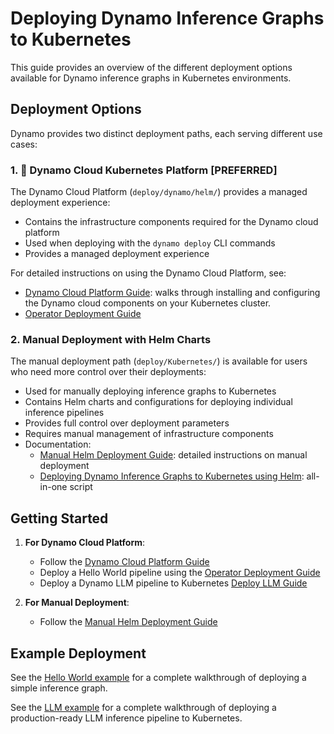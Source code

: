 <!--
SPDX-FileCopyrightText: Copyright (c) 2025 NVIDIA CORPORATION & AFFILIATES. All rights reserved.
SPDX-License-Identifier: Apache-2.0

Licensed under the Apache License, Version 2.0 (the "License");
you may not use this file except in compliance with the License.
You may obtain a copy of the License at

http://www.apache.org/licenses/LICENSE-2.0

Unless required by applicable law or agreed to in writing, software
distributed under the License is distributed on an "AS IS" BASIS,
WITHOUT WARRANTIES OR CONDITIONS OF ANY KIND, either express or implied.
See the License for the specific language governing permissions and
limitations under the License.
-->

# Deploying Dynamo Inference Graphs to Kubernetes

This guide provides an overview of the different deployment options available for Dynamo inference graphs in Kubernetes environments.

## Deployment Options

Dynamo provides two distinct deployment paths, each serving different use cases:

### 1. 🚀 Dynamo Cloud Kubernetes Platform [PREFERRED]

The Dynamo Cloud Platform (`deploy/dynamo/helm/`) provides a managed deployment experience:

- Contains the infrastructure components required for the Dynamo cloud platform
- Used when deploying with the `dynamo deploy` CLI commands
- Provides a managed deployment experience

For detailed instructions on using the Dynamo Cloud Platform, see:
- [Dynamo Cloud Platform Guide](dynamo_cloud.md): walks through installing and configuring the Dynamo cloud components on your Kubernetes cluster.
- [Operator Deployment Guide](operator_deployment.md)

### 2. Manual Deployment with Helm Charts

The manual deployment path (`deploy/Kubernetes/`) is available for users who need more control over their deployments:

- Used for manually deploying inference graphs to Kubernetes
- Contains Helm charts and configurations for deploying individual inference pipelines
- Provides full control over deployment parameters
- Requires manual management of infrastructure components
- Documentation:
   - [Manual Helm Deployment Guide](manual_helm_deployment.md): detailed instructions on manual deployment
   - [Deploying Dynamo Inference Graphs to Kubernetes using Helm](manual_helm_deployment.md#deploying-dynamo-inference-graphs-to-kubernetes-using-helm): all-in-one script


## Getting Started

1. **For Dynamo Cloud Platform**:
   - Follow the [Dynamo Cloud Platform Guide](dynamo_cloud.md)
   - Deploy a Hello World pipeline using the [Operator Deployment Guide](operator_deployment.md)
   - Deploy a Dynamo LLM pipeline to Kubernetes [Deploy LLM Guide](../../examples/llm_deployment.md#deploy-to-kubernetes)

2. **For Manual Deployment**:
   - Follow the [Manual Helm Deployment Guide](manual_helm_deployment.md)

## Example Deployment

See the [Hello World example](../../examples/hello_world.md#deploying-to-and-running-the-example-in-kubernetes) for a complete walkthrough of deploying a simple inference graph.

See the [LLM example](../../examples/llm_deployment.md#deploy-to-kubernetes) for a complete walkthrough of deploying a production-ready LLM inference pipeline to Kubernetes.